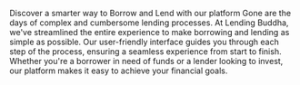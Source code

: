Discover a smarter way to Borrow and Lend with our platform
Gone are the days of complex and cumbersome lending processes. At Lending Buddha, we've streamlined the entire experience to make borrowing and lending as simple as possible. Our user-friendly interface guides you through each step of the process, ensuring a seamless experience from start to finish. Whether you're a borrower in need of funds or a lender looking to invest, our platform makes it easy to achieve your financial goals.